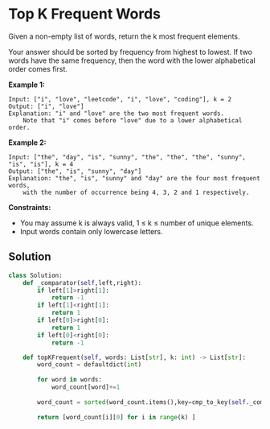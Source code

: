 <h1>Top K Frequent Words</h1>

<p>
Given a non-empty list of words, return the k most frequent elements.

Your answer should be sorted by frequency from highest to lowest. If two words have the same frequency, then the word with the lower alphabetical order comes first.

<b>Example 1:</b>

    Input: ["i", "love", "leetcode", "i", "love", "coding"], k = 2
    Output: ["i", "love"]
    Explanation: "i" and "love" are the two most frequent words.
        Note that "i" comes before "love" due to a lower alphabetical order.

<b>Example 2:</b>

    Input: ["the", "day", "is", "sunny", "the", "the", "the", "sunny", "is", "is"], k = 4
    Output: ["the", "is", "sunny", "day"]
    Explanation: "the", "is", "sunny" and "day" are the four most frequent words,
        with the number of occurrence being 4, 3, 2 and 1 respectively.
 
<b>Constraints:</b>

- You may assume k is always valid, 1 ≤ k ≤ number of unique elements.
- Input words contain only lowercase letters.

<h2>Solution</h2>

```python
class Solution:
    def _comparator(self,left,right):
        if left[1]>right[1]:
            return -1
        if left[1]<right[1]:
            return 1
        if left[0]>right[0]:
            return 1
        if left[0]<right[0]:
            return -1

    def topKFrequent(self, words: List[str], k: int) -> List[str]:
        word_count = defaultdict(int)
        
        for word in words:
            word_count[word]+=1
        
        word_count = sorted(word_count.items(),key=cmp_to_key(self._comparator))
        
        return [word_count[i][0] for i in range(k) ]
```
